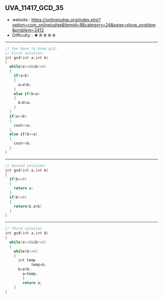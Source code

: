 ## UVA_11417_GCD_35
+ website : https://onlinejudge.org/index.php?option=com_onlinejudge&Itemid=8&category=24&page=show_problem&problem=2412
+ Difficulty : ★☆☆☆☆
-------
```c++ 
// You have to know gcd;
// First solution:
int gcd(int a,int b)
{
  while(a!=0&&b!=0)
  {
    if(a>b)
    {
      a=a%b;
    }
    else if(b>a)
    {
      b=b%a;
    }
  }
  if(a>=b)
  {
    cout<<a;
  }
  else if(b>=a)
  {
    cout<<b;
  }
}
```
-------
```c++
// Second solution:
int gcd(int a,int b)
{
  if(b==0)
  {
    return a;
  }
  if(b!=0)
  {
    return(b,a%b)
  }
}
```
-------
```c++
// Third solution
int gcd(int a,int b)
{
  while(a!=0&&b!=0)
  {
    while(b!=0)
    {
      int temp
			temp=b;
      b=a%b;
    	a=temp;
		}
		return a;
	}	
}
```
